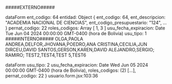 #####EXTERNO#####

dataForm 
ent_codigo: 64
​entidad: Object { ent_codigo: 64, ent_descripcion: "ACADEMIA NACIONAL DE CIENCIAS", ent_codigo_presupuestario: "124", … }
​pernat_codigo: 22
​roles_codigos: Array [ 1, 3 ]
usu_fecha_expiracion: Date Tue Jun 04 2024 00:00:00 GMT-0400 (hora de Bolivia)
​usu_tipo: 1
#####INTERNO#####
OLGA,PAOLA ANDREA,DELFOR,JHOVANA,POEDRO,ANA CRISTINA,CECILIA,JUN DIRCEU,DAVID SANTOS,GERSON,KAREN,DAVID ALEJANDRO,SERGIO; RAMIRO; TEST2,TEST4,TEST 5,TEST6


dataForm 
usu_tipo: 2
usu_fecha_expiracion: Date Wed Jun 05 2024 00:00:00 GMT-0400 (hora de Bolivia),
 roles_codigos: (2) […], 
 pernat_codigo: 22 }
usuario.form.jsx:103:36


